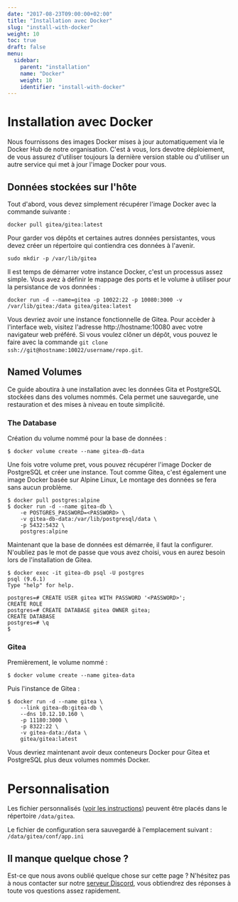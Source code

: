 ```yaml
---
date: "2017-08-23T09:00:00+02:00"
title: "Installation avec Docker"
slug: "install-with-docker"
weight: 10
toc: true
draft: false
menu:
  sidebar:
    parent: "installation"
    name: "Docker"
    weight: 10
    identifier: "install-with-docker"
---
```


# Installation avec Docker

Nous fournissons des images Docker mises à jour automatiquement via le Docker Hub de notre organisation. C'est à vous, lors devotre déploiement, de vous assurez d'utiliser toujours la dernière version stable ou d'utiliser un autre service qui met à jour l'image Docker pour vous.

## Données stockées sur l'hôte

Tout d'abord, vous devez simplement récupérer l'image Docker avec la commande suivante :

```
docker pull gitea/gitea:latest
```

Pour garder vos dépôts et certaines autres données persistantes, vous devez créer un répertoire qui contiendra ces données à l'avenir.

```
sudo mkdir -p /var/lib/gitea
```

Il est temps de démarrer votre instance Docker, c'est un processus assez simple. Vous avez à définir le mappage des ports et le volume à utiliser pour la persistance de vos données :

```
docker run -d --name=gitea -p 10022:22 -p 10080:3000 -v /var/lib/gitea:/data gitea/gitea:latest
```

Vous devriez avoir une instance fonctionnelle de Gitea. Pour accèder à l'interface web, visitez l'adresse http://hostname:10080 avec votre navigateur web préféré. Si vous voulez clôner un dépôt, vous pouvez le faire avec la commande  `git clone ssh://git@hostname:10022/username/repo.git`.

## Named Volumes 

Ce guide aboutira à une installation avec les données Gita et PostgreSQL stockées dans des volumes nommés. Cela permet une sauvegarde, une restauration et des mises à niveau en toute simplicité.

### The Database

Création du volume nommé pour la base de données :

```
$ docker volume create --name gitea-db-data
```

Une fois votre volume pret, vous pouvez récupérer l'image Docker de PostgreSQL et créer une instance. Tout comme Gitea, c'est également une image Docker basée sur Alpine Linux, Le montage des données se fera sans aucun problème.

```
$ docker pull postgres:alpine
$ docker run -d --name gitea-db \
    -e POSTGRES_PASSWORD=<PASSWORD> \
    -v gitea-db-data:/var/lib/postgresql/data \
    -p 5432:5432 \
    postgres:alpine
```

Maintenant que la base de données est démarrée, il faut la configurer. N'oubliez pas le mot de passe que vous avez choisi, vous en aurez besoin lors de l'installation de Gitea.

```
$ docker exec -it gitea-db psql -U postgres
psql (9.6.1)
Type "help" for help.

postgres=# CREATE USER gitea WITH PASSWORD '<PASSWORD>';
CREATE ROLE
postgres=# CREATE DATABASE gitea OWNER gitea;
CREATE DATABASE
postgres=# \q
$
```

### Gitea

Premièrement, le volume nommé :

```
$ docker volume create --name gitea-data
```

Puis l'instance de Gitea :

```
$ docker run -d --name gitea \
	--link gitea-db:gitea-db \
	--dns 10.12.10.160 \
	-p 11180:3000 \
	-p 8322:22 \
	-v gitea-data:/data \
	gitea/gitea:latest
```

Vous devriez maintenant avoir deux conteneurs Docker pour Gitea et PostgreSQL plus deux volumes nommés Docker.

# Personnalisation

Les fichier personnalisés ([voir les instructions](https://docs.gitea.io/en-us/customizing-gitea/)) peuvent être placés dans le répertoire `/data/gitea`.

Le fichier de configuration sera sauvegardé à l'emplacement suivant : `/data/gitea/conf/app.ini`

## Il manque quelque chose ?

Est-ce que nous avons oublié quelque chose sur cette page ? N'hésitez pas à nous contacter sur notre [serveur Discord](https://discord.gg/Gitea), vous obtiendrez des réponses à toute vos questions assez rapidement.
